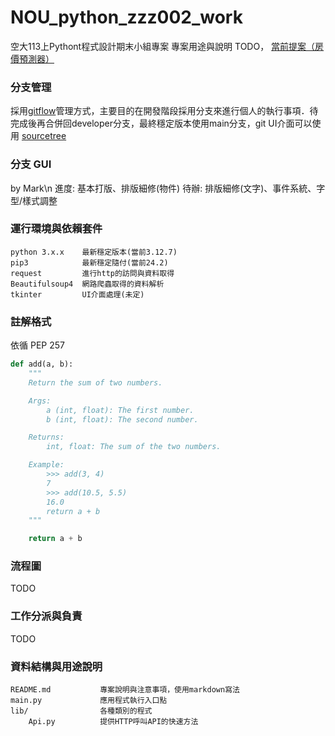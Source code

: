 # NOU_python_zzz002_work
空大113上Pythont程式設計期末小組專案
專案用途與說明 TODO，
<a href="https://nou.tronclass.com.tw/course/54317/group-set#/topics/66121?show_sidebar=false&scrollTo=topic-66121&groupId=9086&pageIndex=1&pageCount=1&topicIds=66121,65692&predicate=lastUpdatedDate&reverse">當前提案（房價預測器）</a>

### 分支管理
採用<a href="https://gitbook.tw/chapters/gitflow/why-need-git-flow">gitflow</a>管理方式，主要目的在開發階段採用分支來進行個人的執行事項．待完成後再合併回developer分支，最終穩定版本使用main分支，git UI介面可以使用 <a href="https://www.sourcetreeapp.com/">sourcetree</a>

### 分支 GUI
by Mark\n
進度: 基本打版、排版細修(物件)
待辦: 排版細修(文字)、事件系統、字型/樣式調整


### 運行環境與依賴套件
```
python 3.x.x    最新穩定版本(當前3.12.7)
pip3            最新穩定隨付(當前24.2)
request         進行http的訪問與資料取得
Beautifulsoup4  網路爬蟲取得的資料解析
tkinter         UI介面處理(未定)
```

### 註解格式
依循 PEP 257
``` python
def add(a, b):
    """
    Return the sum of two numbers.

    Args:
        a (int, float): The first number.
        b (int, float): The second number.

    Returns:
        int, float: The sum of the two numbers.

    Example:
        >>> add(3, 4)
        7
        >>> add(10.5, 5.5)
        16.0
        return a + b
    """

    return a + b
```

### 流程圖
TODO

### 工作分派與負責
TODO

### 資料結構與用途說明
```
README.md           專案說明與注意事項，使用markdown寫法
main.py             應用程式執行入口點
lib/                各種類別的程式
    Api.py          提供HTTP呼叫API的快速方法
```
